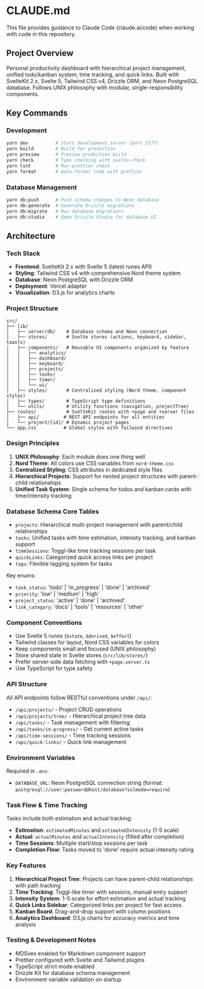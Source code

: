 # CLAUDE.md

This file provides guidance to Claude Code (claude.ai/code) when working with code in this repository.

## Project Overview
Personal productivity dashboard with hierarchical project management, unified todo/kanban system, time tracking, and quick links. Built with SvelteKit 2.x, Svelte 5, Tailwind CSS v4, Drizzle ORM, and Neon PostgreSQL database. Follows UNIX philosophy with modular, single-responsibility components.

## Key Commands

### Development
```bash
yarn dev          # Start development server (port 5173)
yarn build        # Build for production
yarn preview      # Preview production build
yarn check        # Type checking with svelte-check
yarn lint         # Run prettier check
yarn format       # Auto-format code with prettier
```

### Database Management
```bash
yarn db:push      # Push schema changes to Neon database
yarn db:generate  # Generate Drizzle migrations
yarn db:migrate   # Run database migrations
yarn db:studio    # Open Drizzle Studio for database UI
```

## Architecture

### Tech Stack
- **Frontend**: SvelteKit 2.x with Svelte 5 (latest runes API)
- **Styling**: Tailwind CSS v4 with comprehensive Nord theme system
- **Database**: Neon PostgreSQL with Drizzle ORM
- **Deployment**: Vercel adapter
- **Visualization**: D3.js for analytics charts

### Project Structure
```
src/
├── lib/
│   ├── server/db/    # Database schema and Neon connection
│   ├── stores/       # Svelte stores (actions, keyboard, sidebar, toasts)
│   ├── components/   # Reusable UI components organized by feature
│   │   ├── analytics/
│   │   ├── dashboard/
│   │   ├── keyboard/
│   │   ├── projects/
│   │   ├── tasks/
│   │   ├── timer/
│   │   └── ui/
│   ├── styles/       # Centralized styling (Nord theme, component styles)
│   ├── types/        # TypeScript type definitions
│   └── utils/        # Utility functions (navigation, projectTree)
├── routes/           # SvelteKit routes with +page and +server files
│   ├── api/         # REST API endpoints for all entities
│   └── project/[id]/ # Dynamic project pages
└── app.css          # Global styles with Tailwind directives
```

### Design Principles
1. **UNIX Philosophy**: Each module does one thing well
2. **Nord Theme**: All colors use CSS variables from `nord-theme.css`
3. **Centralized Styling**: CSS attributes in dedicated style files
4. **Hierarchical Projects**: Support for nested project structures with parent-child relationships
5. **Unified Task System**: Single schema for todos and kanban cards with time/intensity tracking

### Database Schema Core Tables
- `projects`: Hierarchical multi-project management with parent/child relationships
- `tasks`: Unified tasks with time estimation, intensity tracking, and kanban support
- `timeSessions`: Toggl-like time tracking sessions per task
- `quickLinks`: Categorized quick access links per project
- `tags`: Flexible tagging system for tasks

Key enums:
- `task_status`: 'todo' | 'in_progress' | 'done' | 'archived'
- `priority`: 'low' | 'medium' | 'high'
- `project_status`: 'active' | 'done' | 'archived'
- `link_category`: 'docs' | 'tools' | 'resources' | 'other'

### Component Conventions
- Use Svelte 5 runes (`$state`, `$derived`, `$effect`)
- Tailwind classes for layout, Nord CSS variables for colors
- Keep components small and focused (UNIX philosophy)
- Store shared state in Svelte stores (`src/lib/stores/`)
- Prefer server-side data fetching with `+page.server.ts`
- Use TypeScript for type safety

### API Structure
All API endpoints follow RESTful conventions under `/api/`:
- `/api/projects/` - Project CRUD operations
- `/api/projects/tree/` - Hierarchical project tree data
- `/api/tasks/` - Task management with filtering
- `/api/tasks/in-progress/` - Get current active tasks
- `/api/time-sessions/` - Time tracking sessions
- `/api/quick-links/` - Quick link management

### Environment Variables
Required in `.env`:
- `DATABASE_URL`: Neon PostgreSQL connection string (format: `postgresql://user:password@host/database?sslmode=require`)

### Task Flow & Time Tracking
Tasks include both estimation and actual tracking:
- **Estimation**: `estimatedMinutes` and `estimatedIntensity` (1-5 scale)
- **Actual**: `actualMinutes` and `actualIntensity` (filled after completion)
- **Time Sessions**: Multiple start/stop sessions per task
- **Completion Flow**: Tasks moved to 'done' require actual intensity rating

### Key Features
1. **Hierarchical Project Tree**: Projects can have parent-child relationships with path tracking
2. **Time Tracking**: Toggl-like timer with sessions, manual entry support
3. **Intensity System**: 1-5 scale for effort estimation and actual tracking
4. **Quick Links Sidebar**: Categorized links per project for fast access
5. **Kanban Board**: Drag-and-drop support with column positions
6. **Analytics Dashboard**: D3.js charts for accuracy metrics and time analysis

### Testing & Development Notes
- MDSvex enabled for Markdown component support
- Prettier configured with Svelte and Tailwind plugins
- TypeScript strict mode enabled
- Drizzle Kit for database schema management
- Environment variable validation on startup
